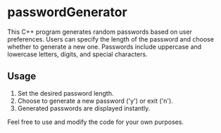 # passwordGenerator
This C++ program generates random passwords based on user preferences. Users can specify the length of the password and choose whether to generate a new one. Passwords include uppercase and lowercase letters, digits, and special characters.

## Usage

1. Set the desired password length.
2. Choose to generate a new password ('y') or exit ('n').
3. Generated passwords are displayed instantly.

Feel free to use and modify the code for your own purposes.
